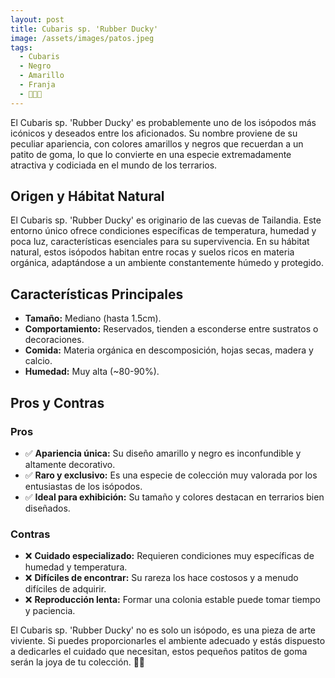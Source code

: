 ```yaml
---
layout: post
title: Cubaris sp. 'Rubber Ducky'
image: /assets/images/patos.jpeg
tags:
  - Cubaris
  - Negro
  - Amarillo
  - Franja
  - 🤑🤑🤑
---
```


El Cubaris sp. 'Rubber Ducky' es probablemente uno de los isópodos más icónicos y deseados entre los aficionados. Su nombre proviene de su peculiar apariencia, con colores amarillos y negros que recuerdan a un patito de goma, lo que lo convierte en una especie extremadamente atractiva y codiciada en el mundo de los terrarios.

## Origen y Hábitat Natural
El Cubaris sp. 'Rubber Ducky' es originario de las cuevas de Tailandia. Este entorno único ofrece condiciones específicas de temperatura, humedad y poca luz, características esenciales para su supervivencia. En su hábitat natural, estos isópodos habitan entre rocas y suelos ricos en materia orgánica, adaptándose a un ambiente constantemente húmedo y protegido.

## Características Principales
- **Tamaño:** Mediano (hasta 1.5cm).
- **Comportamiento:** Reservados, tienden a esconderse entre sustratos o decoraciones.
- **Comida:** Materia orgánica en descomposición, hojas secas, madera y calcio.
- **Humedad:** Muy alta (~80-90%).

## Pros y Contras
### Pros
- ✅ **Apariencia única:** Su diseño amarillo y negro es inconfundible y altamente decorativo.
- ✅ **Raro y exclusivo:** Es una especie de colección muy valorada por los entusiastas de los isópodos.
- ✅ **Ideal para exhibición:** Su tamaño y colores destacan en terrarios bien diseñados.

### Contras
- ❌ **Cuidado especializado:** Requieren condiciones muy específicas de humedad y temperatura.
- ❌ **Difíciles de encontrar:** Su rareza los hace costosos y a menudo difíciles de adquirir.
- ❌ **Reproducción lenta:** Formar una colonia estable puede tomar tiempo y paciencia.

El Cubaris sp. 'Rubber Ducky' no es solo un isópodo, es una pieza de arte viviente. Si puedes proporcionarles el ambiente adecuado y estás dispuesto a dedicarles el cuidado que necesitan, estos pequeños patitos de goma serán la joya de tu colección. 🦆✨
